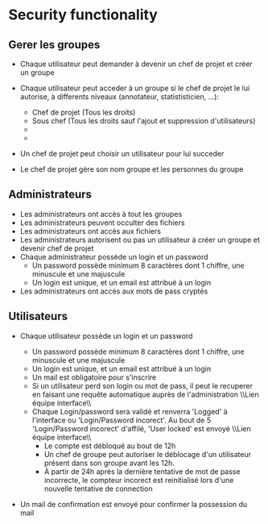 #	Security functionality

## Gerer les groupes

- Chaque utilisateur peut demander à devenir un chef de projet et créer un groupe
- Chaque utilisateur peut acceder à un groupe si le chef de projet le lui autorise, à differents niveaux (annotateur, statististicien, ...):
	- Chef de projet (Tous les droits)
	- Sous chef (Tous les droits sauf l'ajout et suppression d'utilisateurs)
	- 
	-
	
- Un chef de projet peut choisir un utilisateur pour lui succeder
- Le chef de projet gère son nom groupe et les personnes du groupe

## Administrateurs

- Les administrateurs ont accès à tout les groupes
- Les administrateurs peuvent occulter des fichiers
- Les administrateurs ont accès aux fichiers
- Les administrateurs autorisent ou pas un utilisateur à créer un groupe et devenir chef de projet
- Chaque administrateur possède un login et un password
	- Un password possède minimum 8 caractères dont 1 chiffre, une minuscule et une majuscule
	- Un login est unique, et un email est attribué à un login
- Les administrateurs ont accès aux mots de pass cryptés

## Utilisateurs

- Chaque utilisateur possède un login et un password
	- Un password possède minimum 8 caractères dont 1 chiffre, une minuscule et une majuscule
	- Un login est unique, et un email est attribué à un login
	- Un mail est obligatoire pour s'inscrire
	- Si un utilisateur perd son login ou mot de pass, il peut le recuperer en faisant une requête automatique auprès de l'administration \\\Lien équipe interface\\\
	- Chaque Login/password sera validé et renverra 'Logged' à l'interface ou 'Login/Password incorect'. Au bout de 5 'Login/Password incorect' d'affilé, 'User locked' est envoyé  \\\Lien équipe interface\\\
		- Le compte est débloqué au bout de 12h
		- Un chef de groupe peut autoriser le déblocage d'un utilisateur présent dans son groupe avant les 12h.
		- À partir de 24h après la dernière tentative de mot de passe incorrecte, le compteur incorect est reinitialisé lors d'une nouvelle tentative de connection
		
- Un mail de confirmation est envoyé pour confirmer la possession du mail

